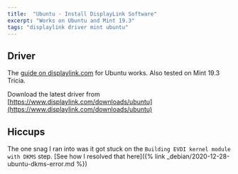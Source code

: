 ```yaml
---
title:  "Ubuntu - Install DisplayLink Software"
excerpt: "Works on Ubuntu and Mint 19.3"
tags: "displaylink driver mint ubuntu"
---
```


## Driver

The [guide on displaylink.com](https://support.displaylink.com/knowledgebase/articles/684649-how-to-install-displaylink-software-on-ubuntu) for Ubuntu works. Also tested on Mint 19.3 Tricia.

Download the latest driver from [https://www.displaylink.com/downloads/ubuntu](https://www.displaylink.com/downloads/ubuntu)

## Hiccups
The one snag I ran into was it got stuck on the `Building EVDI kernel module with DKMS` step. [See how I resolved that here]({% link _debian/2020-12-28-ubuntu-dkms-error.md %})